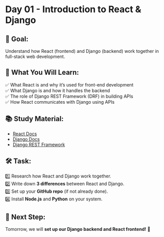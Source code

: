# Day 01 - Introduction to React & Django

## 📌 Goal:  
Understand how React (frontend) and Django (backend) work together in full-stack web development.

## 📖 What You Will Learn:  
✅ What React is and why it’s used for front-end development  
✅ What Django is and how it handles the backend  
✅ The role of Django REST Framework (DRF) in building APIs  
✅ How React communicates with Django using APIs  

## 📚 Study Material:  
- [React Docs](https://react.dev/)  
- [Django Docs](https://docs.djangoproject.com/en/stable/)  
- [Django REST Framework](https://www.django-rest-framework.org/)  

## 🛠 Task:  
1️⃣ Research how React and Django work together.  
2️⃣ Write down **3 differences** between React and Django.  
3️⃣ Set up your **GitHub repo** (if not already done).  
4️⃣ Install **Node.js** and **Python** on your system.  

## 🚀 Next Step:  
Tomorrow, we will **set up our Django backend and React frontend!** 🎯
